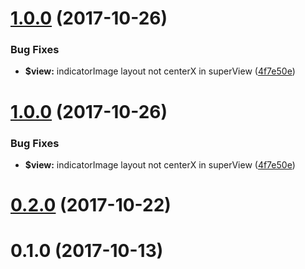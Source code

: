 <a name="1.0.0"></a>
# [1.0.0](https://github.com/bluesky0109/YFPlaceholderView/compare/0.2.0...1.0.0) (2017-10-26)


### Bug Fixes

* **$view:** indicatorImage layout not centerX in superView ([4f7e50e](https://github.com/bluesky0109/YFPlaceholderView/commit/4f7e50e))



<a name="1.0.0"></a>
# [1.0.0](https://github.com/bluesky0109/YFPlaceholderView/compare/0.2.0...1.0.0) (2017-10-26)


### Bug Fixes

* **$view:** indicatorImage layout not centerX in superView ([4f7e50e](https://github.com/bluesky0109/YFPlaceholderView/commit/4f7e50e))



<a name="0.2.0"></a>
# [0.2.0](https://github.com/bluesky0109/YFPlaceholderView/compare/0.1.0...0.2.0) (2017-10-22)



<a name="0.1.0"></a>
# 0.1.0 (2017-10-13)



